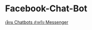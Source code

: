 # Facebook-Chat-Bot


<a href="https://medium.com/@passakornworking/f39095ff5623#.k8h0p58m3">เขียน Chatbots สำหรับ Messenger</a>


